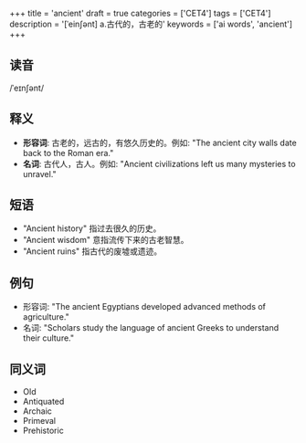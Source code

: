 +++
title = 'ancient'
draft = true
categories = ['CET4']
tags = ['CET4']
description = '[ˈein∫ənt] a.古代的，古老的'
keywords = ['ai words', 'ancient']
+++

## 读音
/ˈeɪnʃənt/

## 释义
- **形容词**: 古老的，远古的，有悠久历史的。例如: "The ancient city walls date back to the Roman era."
- **名词**: 古代人，古人。例如: "Ancient civilizations left us many mysteries to unravel."

## 短语
- "Ancient history" 指过去很久的历史。
- "Ancient wisdom" 意指流传下来的古老智慧。
- "Ancient ruins" 指古代的废墟或遗迹。

## 例句
- 形容词: "The ancient Egyptians developed advanced methods of agriculture."
- 名词: "Scholars study the language of ancient Greeks to understand their culture."

## 同义词
- Old
- Antiquated
- Archaic
- Primeval
- Prehistoric
